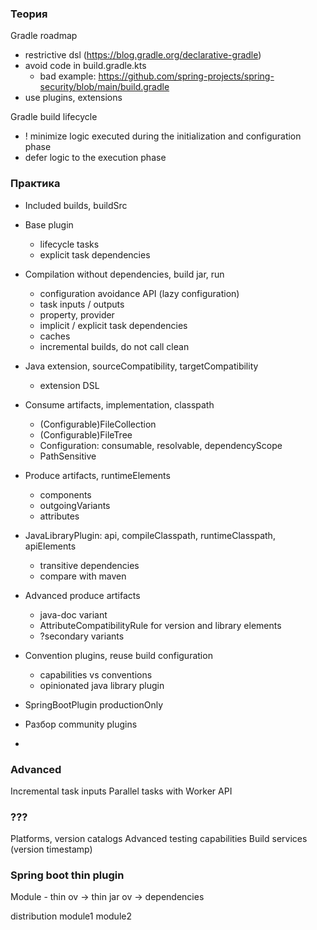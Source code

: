 ### Теория

Gradle roadmap
- restrictive dsl (https://blog.gradle.org/declarative-gradle)
- avoid code in build.gradle.kts
  - bad example: https://github.com/spring-projects/spring-security/blob/main/build.gradle
- use plugins, extensions

Gradle build lifecycle
- ! minimize logic executed during the initialization and configuration phase
- defer logic to the execution phase

### Практика
- Included builds, buildSrc
- Base plugin
  - lifecycle tasks
  - explicit task dependencies
- Compilation without dependencies, build jar, run
  - configuration avoidance API (lazy configuration)
  - task inputs / outputs
  - property, provider
  - implicit / explicit task dependencies
  - caches
  - incremental builds, do not call clean

- Java extension, sourceCompatibility, targetCompatibility
  - extension DSL

- Consume artifacts, implementation, classpath
  - (Configurable)FileCollection
  - (Configurable)FileTree
  - Configuration: consumable, resolvable, dependencyScope
  - PathSensitive

- Produce artifacts, runtimeElements
  - components
  - outgoingVariants
  - attributes

- JavaLibraryPlugin: api, compileClasspath, runtimeClasspath, apiElements
  - transitive dependencies
  - compare with maven

- Advanced produce artifacts
  - java-doc variant
  - AttributeCompatibilityRule for version and library elements
  - ?secondary variants

- Convention plugins, reuse build configuration
  - capabilities vs conventions
  - opinionated java library plugin

- SpringBootPlugin productionOnly

- Разбор community plugins

- 
### Advanced
Incremental task inputs
Parallel tasks with Worker API


### ???
Platforms, version catalogs
Advanced testing capabilities
Build services (version timestamp)


### Spring boot thin plugin
Module - thin
 ov -> thin jar
 ov -> dependencies

distribution
  module1
  module2
